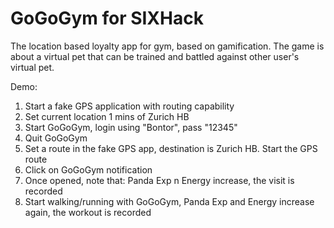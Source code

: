 # GoGoGym for SIXHack
The location based loyalty app for gym, based on gamification. The game is about a virtual pet that can be trained and battled against other user's virtual pet.

Demo:
1. Start a fake GPS application with routing capability
2. Set current location 1 mins of Zurich HB
3. Start GoGoGym, login using "Bontor", pass "12345"
4. Quit GoGoGym
5. Set a route in the fake GPS app, destination is Zurich HB. Start the GPS route
6. Click on GoGoGym notification
7. Once opened, note that: Panda Exp n Energy increase, the visit is recorded
8. Start walking/running with GoGoGym, Panda Exp and Energy increase again, the workout is recorded 
